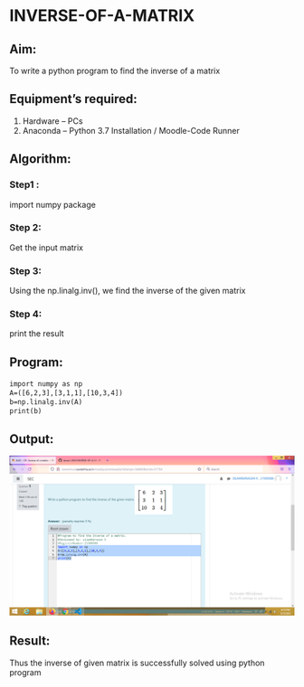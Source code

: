 # INVERSE-OF-A-MATRIX
## Aim:
To write a python program to find the inverse of a matrix
## Equipment’s required:
1. 	Hardware – PCs
2. 	Anaconda – Python 3.7 Installation / Moodle-Code Runner
## Algorithm:
### Step1 : 
import numpy package
### Step 2:
Get the input matrix 
### Step 3: 
Using the np.linalg.inv(), we find the inverse of the given matrix

### Step 4: 
print the result

## Program:
```
import numpy as np
A=([6,2,3],[3,1,1],[10,3,4])
b=np.linalg.inv(A)
print(b)
```
## Output:
![git log](./Screenshot1.png)
## Result:
Thus the inverse of given matrix is successfully solved using python program

